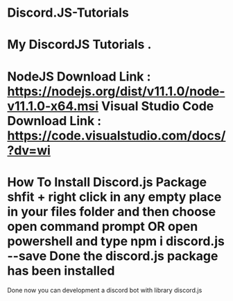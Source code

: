 # Discord.JS-Tutorials
My DiscordJS Tutorials .
================================
NodeJS Download Link : https://nodejs.org/dist/v11.1.0/node-v11.1.0-x64.msi
Visual Studio Code Download Link : https://code.visualstudio.com/docs/?dv=wi
================================
How To Install Discord.js Package
shfit + right click
in any empty place
in your files folder
and then choose open command prompt OR open powershell
and type npm i discord.js --save
Done the discord.js package has been installed
================================
Done now you can development a discord bot with library discord.js
